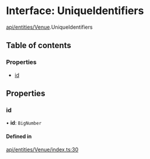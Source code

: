 # Interface: UniqueIdentifiers

[api/entities/Venue](../wiki/api.entities.Venue).UniqueIdentifiers

## Table of contents

### Properties

- [id](../wiki/api.entities.Venue.UniqueIdentifiers#id)

## Properties

### id

• **id**: `BigNumber`

#### Defined in

[api/entities/Venue/index.ts:30](https://github.com/PolymathNetwork/polymesh-sdk/blob/31dfa0dc/src/api/entities/Venue/index.ts#L30)
